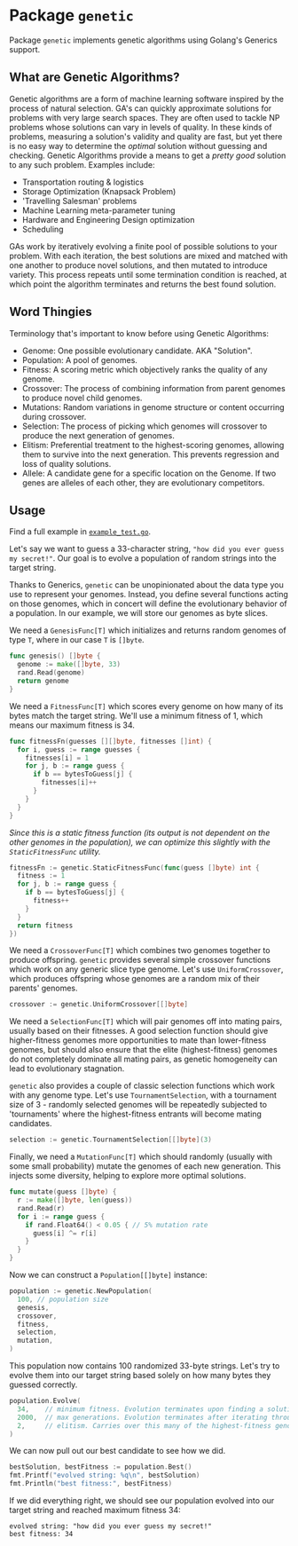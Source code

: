 # Package `genetic`

Package `genetic` implements genetic algorithms using Golang's Generics support.

## What are Genetic Algorithms?

Genetic algorithms are a form of machine learning software inspired by the process of natural selection. GA's can quickly approximate solutions for problems with very large search spaces. They are often used to tackle NP problems whose solutions can vary in levels of quality. In these kinds of problems, measuring a solution's validity and quality are fast, but yet there is no easy way to determine the _optimal_ solution without guessing and checking. Genetic Algorithms provide a means to get a _pretty good_ solution to any such problem. Examples include:

- Transportation routing & logistics
- Storage Optimization (Knapsack Problem)
- 'Travelling Salesman' problems
- Machine Learning meta-parameter tuning
- Hardware and Engineering Design optimization
- Scheduling

GAs work by iteratively evolving a finite pool of possible solutions to your problem. With each iteration, the best solutions are mixed and matched with one another to produce novel solutions, and then mutated to introduce variety. This process repeats until some termination condition is reached, at which point the algorithm terminates and returns the best found solution.

## Word Thingies

Terminology that's important to know before using Genetic Algorithms:

- Genome: One possible evolutionary candidate. AKA "Solution".
- Population: A pool of genomes.
- Fitness: A scoring metric which objectively ranks the quality of any genome.
- Crossover: The process of combining information from parent genomes to produce novel child genomes.
- Mutations: Random variations in genome structure or content occurring during crossover.
- Selection: The process of picking which genomes will crossover to produce the next generation of genomes.
- Elitism: Preferential treatment to the highest-scoring genomes, allowing them to survive into the next generation. This prevents regression and loss of quality solutions.
- Allele: A candidate gene for a specific location on the Genome. If two genes are alleles of each other, they are evolutionary competitors.

## Usage

Find a full example in [`example_test.go`](./example_test.go).

Let's say we want to guess a 33-character string, `"how did you ever guess my secret!"`. Our goal is to evolve a population of random strings into the target string.

Thanks to Generics, `genetic` can be unopinionated about the data type you use to represent your genomes. Instead, you define several functions acting on those genomes, which in concert will define the evolutionary behavior of a population. In our example, we will store our genomes as byte slices.

We need a `GenesisFunc[T]` which initializes and returns random genomes of type `T`, where in our case `T` is `[]byte`.

```go
func genesis() []byte {
  genome := make([]byte, 33)
  rand.Read(genome)
  return genome
}
```

We need a `FitnessFunc[T]` which scores every genome on how many of its bytes match the target string. We'll use a minimum fitness of 1, which means our maximum fitness is 34.

```go
func fitnessFn(guesses [][]byte, fitnesses []int) {
  for i, guess := range guesses {
    fitnesses[i] = 1
    for j, b := range guess {
      if b == bytesToGuess[j] {
        fitnesses[i]++
      }
    }
  }
}
```

_Since this is a static fitness function (its output is not dependent on the other genomes in the population), we can optimize this slightly with the `StaticFitnessFunc` utility._

```go
fitnessFn := genetic.StaticFitnessFunc(func(guess []byte) int {
  fitness := 1
  for j, b := range guess {
    if b == bytesToGuess[j] {
      fitness++
    }
  }
  return fitness
})
```

We need a `CrossoverFunc[T]` which combines two genomes together to produce offspring. `genetic` provides several simple crossover functions which work on any generic slice type genome. Let's use `UniformCrossover`, which produces offspring whose genomes are a random mix of their parents' genomes.

```go
crossover := genetic.UniformCrossover[[]byte]
```

We need a `SelectionFunc[T]` which will pair genomes off into mating pairs, usually based on their fitnesses. A good selection function should give higher-fitness genomes more opportunities to mate than lower-fitness genomes, but should also ensure that the elite (highest-fitness) genomes do not completely dominate all mating pairs, as genetic homogeneity can lead to evolutionary stagnation.

`genetic` also provides a couple of classic selection functions which work with any genome type. Let's use `TournamentSelection`, with a tournament size of 3 - randomly selected genomes will be repeatedly subjected to 'tournaments' where the highest-fitness entrants will become mating candidates.

```go
selection := genetic.TournamentSelection[[]byte](3)
```

Finally, we need a `MutationFunc[T]` which should randomly (usually with some small probability) mutate the genomes of each new generation. This injects some diversity, helping to explore more optimal solutions.

```go
func mutate(guess []byte) {
  r := make([]byte, len(guess))
  rand.Read(r)
  for i := range guess {
    if rand.Float64() < 0.05 { // 5% mutation rate
      guess[i] ^= r[i]
    }
  }
}
```

Now we can construct a `Population[[]byte]` instance:

```go
population := genetic.NewPopulation(
  100, // population size
  genesis,
  crossover,
  fitness,
  selection,
  mutation,
)
```

This population now contains 100 randomized 33-byte strings. Let's try to evolve them into our target string based solely on how many bytes they guessed correctly.

```go
population.Evolve(
  34,    // minimum fitness. Evolution terminates upon finding a solution with this fitness or higher.
  2000,  // max generations. Evolution terminates after iterating through this many generations.
  2,     // elitism. Carries over this many of the highest-fitness genomes from each previous generation into the next.
)
```

We can now pull out our best candidate to see how we did.

```go
bestSolution, bestFitness := population.Best()
fmt.Printf("evolved string: %q\n", bestSolution)
fmt.Println("best fitness:", bestFitness)
```

If we did everything right, we should see our population evolved into our target string and reached maximum fitness 34:

```
evolved string: "how did you ever guess my secret!"
best fitness: 34
```
